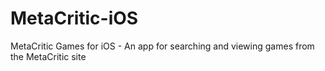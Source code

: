 MetaCritic-iOS
==============

MetaCritic Games for iOS - An app for searching and viewing games from the MetaCritic site

